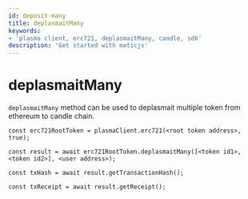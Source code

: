 ```yaml
---
id: deposit-many
title: deplasmaitMany
keywords: 
- 'plasma client, erc721, deplasmaitMany, candle, sdk'
description: 'Get started with maticjs'
---
```


# deplasmaitMany

`deplasmaitMany` method can be used to deplasmait multiple token from ethereum to candle chain.

```
const erc721RootToken = plasmaClient.erc721(<root token address>, true);

const result = await erc721RootToken.deplasmaitMany([<token id1>,<token id2>], <user address>);

const txHash = await result.getTransactionHash();

const txReceipt = await result.getReceipt();

```
